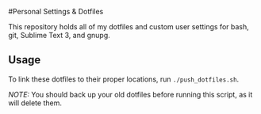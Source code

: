 #Personal Settings & Dotfiles

This repository holds all of my dotfiles and custom user settings for bash, git,
Sublime Text 3, and gnupg.

## Usage
To link these dotfiles to their proper locations, run `./push_dotfiles.sh`.
  
  *NOTE:* You should back up your old dotfiles before running this script, as it
  will delete them.